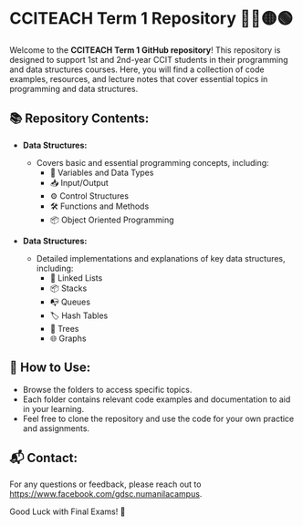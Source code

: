 # CCITEACH Term 1 Repository 🔵🔴🟡🟢

Welcome to the **CCITEACH Term 1 GitHub repository**! This repository is designed to support 1st and 2nd-year CCIT students in their programming and data structures courses. Here, you will find a collection of code examples, resources, and lecture notes that cover essential topics in programming and data structures.

## 📚 Repository Contents:
- **Data Structures:**
  - Covers basic and essential programming concepts, including:
    - 🔢 Variables and Data Types
    - 📥 Input/Output
    - ⚙️ Control Structures
    - 🛠️ Functions and Methods
    - 📦 Object Oriented Programming
  
- **Data Structures:**
  - Detailed implementations and explanations of key data structures, including:
    - 🔗 Linked Lists
    - 📦 Stacks
    - 📭 Queues
    - 🏷️ Hash Tables
    - 🌳 Trees
    - 🌐 Graphs
  
## 🚀 How to Use:
- Browse the folders to access specific topics.
- Each folder contains relevant code examples and documentation to aid in your learning.
- Feel free to clone the repository and use the code for your own practice and assignments.

## 📬 Contact:
For any questions or feedback, please reach out to https://www.facebook.com/gdsc.numanilacampus.

Good Luck with Final Exams! 🎉
